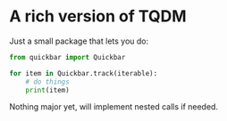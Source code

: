 # A rich version of TQDM

Just a small package that lets you do:

```python
from quickbar import Quickbar

for item in Quickbar.track(iterable):
	# do things
	print(item)
```

Nothing major yet, will implement nested calls if needed.
